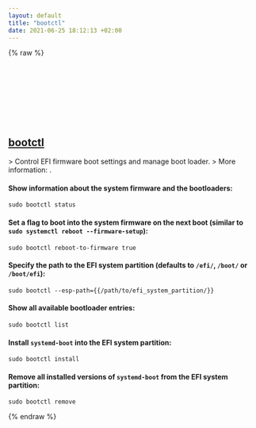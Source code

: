 ```yaml
---
layout: default
title: "bootctl"
date: 2021-06-25 18:12:13 +02:00
---
```

{% raw %}
<h2 id="bootctl">
  <a href="/en/common/bootctl.html">bootctl</a> <a href="#bootctl"><svg class="icon">
    <use href="/assets/images/unicode_sprite.svg#link" />
  </svg></a>
</h2>
> Control EFI firmware boot settings and manage boot loader.
> More information: <https://man.archlinux.org/man/bootctl.1>.

#### Show information about the system firmware and the bootloaders:
```shell
sudo bootctl status
```
#### Set a flag to boot into the system firmware on the next boot (similar to `sudo systemctl reboot --firmware-setup`):
```shell
sudo bootctl reboot-to-firmware true
```
#### Specify the path to the EFI system partition (defaults to `/efi/`, `/boot/` or `/boot/efi`):
```shell
sudo bootctl --esp-path={{/path/to/efi_system_partition/}}
```
#### Show all available bootloader entries:
```shell
sudo bootctl list
```
#### Install `systemd-boot` into the EFI system partition:
```shell
sudo bootctl install
```
#### Remove all installed versions of `systemd-boot` from the EFI system partition:
```shell
sudo bootctl remove
```
{% endraw %}